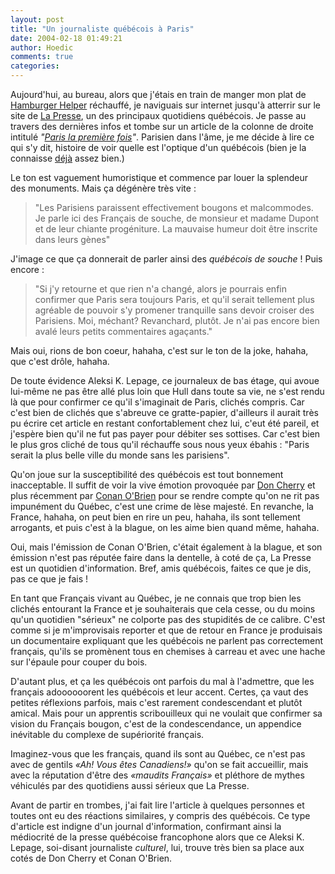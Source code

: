 ```yaml
---
layout: post
title: "Un journaliste québécois à Paris"
date: 2004-02-18 01:49:21
author: Hoedic
comments: true
categories: 
---
```



Aujourd'hui, au bureau, alors que j'étais en train de manger mon plat de [Hamburger Helper](http://www.bettycrocker.com/products/prod_hamburgerhelper.asp) réchauffé, je naviguais sur internet jusqu'à atterrir sur le site de [La Presse](http://www.cyberpresse.ca/), un des principaux quotidiens québécois. Je passe au travers des dernières infos et tombe sur un article de la colonne de droite intitulé *"[Paris la première fois](http://www.cyberpresse.ca/voyage/article/1,158,1844,022004,584605.shtml)"*. Parisien dans l'âme, je me décide à lire ce qui s'y dit, histoire de voir quelle est l'optique d'un québécois (bien je la connaisse [déjà](http://mon-ile.net/carnet/blog531.html) assez bien.)

Le ton est vaguement humoristique et commence par louer la splendeur des monuments. Mais ça dégénère très vite :

<blockquote class="citation">"Les Parisiens paraissent effectivement bougons et malcommodes. Je parle ici des Français de souche, de monsieur et madame Dupont et de leur chiante progéniture. La mauvaise humeur doit être inscrite dans leurs gènes"</blockquote>

J'image ce que ça donnerait de parler ainsi des *québécois de souche* ! Puis encore :

<blockquote class="citation">"Si j'y retourne et que rien n'a changé, alors je pourrais enfin confirmer que Paris sera toujours Paris, et qu'il serait tellement plus agréable de pouvoir s'y promener tranquille sans devoir croiser des Parisiens. Moi, méchant? Revanchard, plutôt. Je n'ai pas encore bien avalé leurs petits commentaires agaçants."</blockquote>

Mais oui, rions de bon coeur, hahaha, c'est sur le ton de la joke, hahaha, que c'est drôle, hahaha.

De toute évidence Aleksi K. Lepage, ce journaleux de bas étage, qui avoue lui-même ne pas être allé plus loin que Hull dans toute sa vie, ne s'est rendu là que pour confirmer ce qu'il s'imaginait de Paris, clichés compris. Car c'est bien de clichés que s'abreuve ce gratte-papier, d'ailleurs il aurait très pu écrire cet article en restant confortablement chez lui, c'eut été pareil, et j'espère bien qu'il ne fut pas payer pour débiter ses sottises. Car c'est bien le plus gros cliché de tous qu'il réchauffe sous nous yeux ébahis : "Paris serait la plus belle ville du monde sans les parisiens".

Qu'on joue sur la susceptibilité des québécois est tout bonnement inacceptable. Il suffit de voir la vive émotion provoquée par [Don Cherry](http://www.ledevoir.com/2004/02/06/46761.html) et plus récemment par [Conan O'Brien](http://www.matin.qc.ca/canada.php?article=20040217170109) pour se rendre compte qu'on ne rit pas impunément du Québec, c'est une crime de lèse majesté. En revanche, la France, hahaha, on peut bien en rire un peu, hahaha, ils sont tellement arrogants, et puis c'est à la blague, on les aime bien quand même, hahaha.

Oui, mais l'émission de Conan O'Brien, c'était également à la blague, et son émission n'est pas réputée faire dans la dentelle, à coté de ça, La Presse est un quotidien d'information. Bref, amis québécois, faites ce que je dis, pas ce que je fais !

En tant que Français vivant au Québec, je ne connais que trop bien les clichés entourant la France et je souhaiterais que cela cesse, ou du moins qu'un quotidien "sérieux" ne colporte pas des stupidités de ce calibre. C'est comme si je m'improvisais reporter et que de retour en France je produisais un documentaire expliquant que les québécois ne parlent pas correctement français, qu'ils se promènent tous en chemises à carreau et avec une hache sur l'épaule pour couper du bois.

D'autant plus, et ça les québécois ont parfois du mal à l'admettre, que les français adoooooorent les québécois et leur accent. Certes, ça vaut des petites réflexions parfois, mais c'est rarement condescendant et plutôt amical. Mais pour un apprentis scribouilleux qui ne voulait que confirmer sa vision du Français bougon, c'est de la condescendance, un appendice inévitable du complexe de supériorité français.

Imaginez-vous que les français, quand ils sont au Québec, ce n'est pas avec de gentils *«Ah! Vous êtes Canadiens!»* qu'on se fait accueillir, mais avec la réputation d'être des *«maudits Français»* et pléthore de mythes véhiculés par des quotidiens aussi sérieux que La Presse.

Avant de partir en trombes, j'ai fait lire l'article à quelques personnes et toutes ont eu des réactions similaires, y compris des québécois. Ce type d'article est indigne d'un journal d'information, confirmant ainsi la médiocrité de la presse québécoise francophone alors que ce Aleksi K. Lepage, soi-disant journaliste *culturel*, lui, trouve très bien sa place aux cotés de Don Cherry et Conan O'Brien.